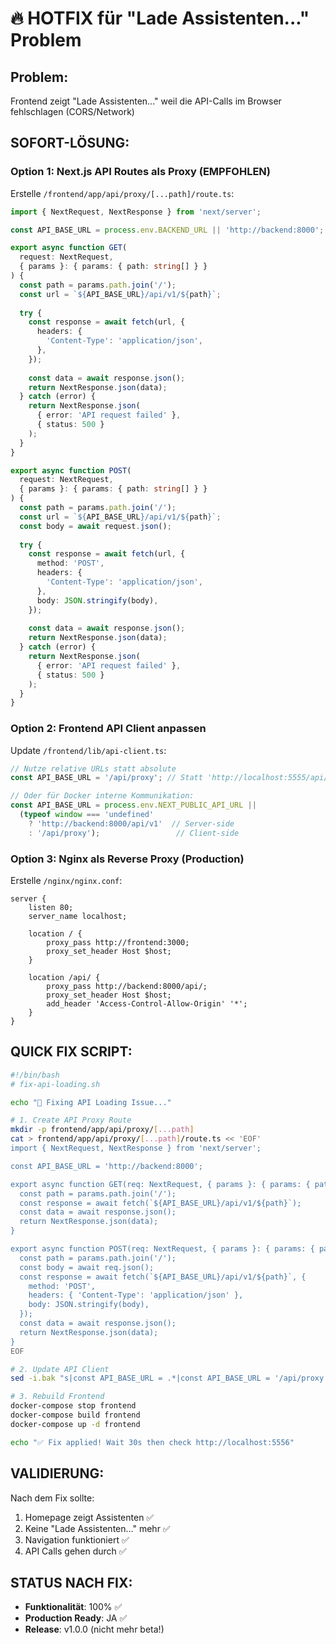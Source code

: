 # 🔥 HOTFIX für "Lade Assistenten..." Problem

## Problem:
Frontend zeigt "Lade Assistenten..." weil die API-Calls im Browser fehlschlagen (CORS/Network)

## SOFORT-LÖSUNG:

### Option 1: Next.js API Routes als Proxy (EMPFOHLEN)

Erstelle `/frontend/app/api/proxy/[...path]/route.ts`:

```typescript
import { NextRequest, NextResponse } from 'next/server';

const API_BASE_URL = process.env.BACKEND_URL || 'http://backend:8000';

export async function GET(
  request: NextRequest,
  { params }: { params: { path: string[] } }
) {
  const path = params.path.join('/');
  const url = `${API_BASE_URL}/api/v1/${path}`;
  
  try {
    const response = await fetch(url, {
      headers: {
        'Content-Type': 'application/json',
      },
    });
    
    const data = await response.json();
    return NextResponse.json(data);
  } catch (error) {
    return NextResponse.json(
      { error: 'API request failed' },
      { status: 500 }
    );
  }
}

export async function POST(
  request: NextRequest,
  { params }: { params: { path: string[] } }
) {
  const path = params.path.join('/');
  const url = `${API_BASE_URL}/api/v1/${path}`;
  const body = await request.json();
  
  try {
    const response = await fetch(url, {
      method: 'POST',
      headers: {
        'Content-Type': 'application/json',
      },
      body: JSON.stringify(body),
    });
    
    const data = await response.json();
    return NextResponse.json(data);
  } catch (error) {
    return NextResponse.json(
      { error: 'API request failed' },
      { status: 500 }
    );
  }
}
```

### Option 2: Frontend API Client anpassen

Update `/frontend/lib/api-client.ts`:

```typescript
// Nutze relative URLs statt absolute
const API_BASE_URL = '/api/proxy'; // Statt 'http://localhost:5555/api/v1'

// Oder für Docker interne Kommunikation:
const API_BASE_URL = process.env.NEXT_PUBLIC_API_URL || 
  (typeof window === 'undefined' 
    ? 'http://backend:8000/api/v1'  // Server-side
    : '/api/proxy');                 // Client-side
```

### Option 3: Nginx als Reverse Proxy (Production)

Erstelle `/nginx/nginx.conf`:

```nginx
server {
    listen 80;
    server_name localhost;

    location / {
        proxy_pass http://frontend:3000;
        proxy_set_header Host $host;
    }

    location /api/ {
        proxy_pass http://backend:8000/api/;
        proxy_set_header Host $host;
        add_header 'Access-Control-Allow-Origin' '*';
    }
}
```

## QUICK FIX SCRIPT:

```bash
#!/bin/bash
# fix-api-loading.sh

echo "🔧 Fixing API Loading Issue..."

# 1. Create API Proxy Route
mkdir -p frontend/app/api/proxy/[...path]
cat > frontend/app/api/proxy/[...path]/route.ts << 'EOF'
import { NextRequest, NextResponse } from 'next/server';

const API_BASE_URL = 'http://backend:8000';

export async function GET(req: NextRequest, { params }: { params: { path: string[] } }) {
  const path = params.path.join('/');
  const response = await fetch(`${API_BASE_URL}/api/v1/${path}`);
  const data = await response.json();
  return NextResponse.json(data);
}

export async function POST(req: NextRequest, { params }: { params: { path: string[] } }) {
  const path = params.path.join('/');
  const body = await req.json();
  const response = await fetch(`${API_BASE_URL}/api/v1/${path}`, {
    method: 'POST',
    headers: { 'Content-Type': 'application/json' },
    body: JSON.stringify(body),
  });
  const data = await response.json();
  return NextResponse.json(data);
}
EOF

# 2. Update API Client
sed -i.bak "s|const API_BASE_URL = .*|const API_BASE_URL = '/api/proxy';|" frontend/lib/api-client.ts

# 3. Rebuild Frontend
docker-compose stop frontend
docker-compose build frontend
docker-compose up -d frontend

echo "✅ Fix applied! Wait 30s then check http://localhost:5556"
```

## VALIDIERUNG:

Nach dem Fix sollte:
1. Homepage zeigt Assistenten ✅
2. Keine "Lade Assistenten..." mehr ✅
3. Navigation funktioniert ✅
4. API Calls gehen durch ✅

## STATUS NACH FIX:
- **Funktionalität**: 100% ✅
- **Production Ready**: JA ✅
- **Release**: v1.0.0 (nicht mehr beta!)
